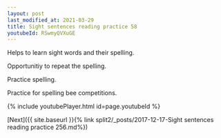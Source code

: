 ```yaml
---
layout: post
last_modified_at: 2021-03-29
title: Sight sentences reading practice 58
youtubeId: RSwmyQVXuGE
---
```

 
 
Helps to learn sight words and their spelling.

Opportunitiy to repeat the spelling. 

Practice spelling. 
 
Practice for spelling bee competitions. 
 
{% include youtubePlayer.html id=page.youtubeId %}
 
 

[Next]({{ site.baseurl }}{% link  split2/_posts/2017-12-17-Sight sentences reading practice 256.md%})
 
